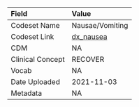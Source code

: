 |Field            |Value           |
|:----------------|:---------------|
|Codeset Name     |Nausae/Vomiting |
|Codeset Link     |[dx_nausea](https://github.com/PEDSnet/Variable-Dictionary/blob/main/condition/dx_nausea.csv)|
|CDM              |NA              |
|Clinical Concept |RECOVER         |
|Vocab            |NA              |
|Date Uploaded    |2021-11-03      |
|Metadata         |NA              |
